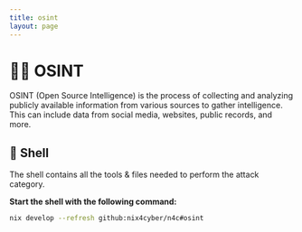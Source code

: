 ```yaml
---
title: osint
layout: page
---
```


# 🕵️‍♂️ OSINT

OSINT (Open Source Intelligence) is the process of collecting and analyzing publicly available information from various sources to gather intelligence. This can include data from social media, websites, public records, and more.

## 🐚 Shell

The shell contains all the tools & files needed to perform the attack category.

**Start the shell with the following command:**

```bash
nix develop --refresh github:nix4cyber/n4c#osint
```
